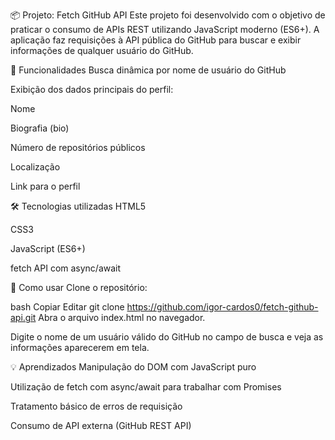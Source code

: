 📦 Projeto: Fetch GitHub API
Este projeto foi desenvolvido com o objetivo de praticar o consumo de APIs REST utilizando JavaScript moderno (ES6+). A aplicação faz requisições à API pública do GitHub para buscar e exibir informações de qualquer usuário do GitHub.

🚀 Funcionalidades
Busca dinâmica por nome de usuário do GitHub

Exibição dos dados principais do perfil:

Nome

Biografia (bio)

Número de repositórios públicos

Localização

Link para o perfil

🛠️ Tecnologias utilizadas
HTML5

CSS3

JavaScript (ES6+)

fetch API com async/await

🧪 Como usar
Clone o repositório:

bash
Copiar
Editar
git clone https://github.com/igor-cardos0/fetch-github-api.git
Abra o arquivo index.html no navegador.

Digite o nome de um usuário válido do GitHub no campo de busca e veja as informações aparecerem em tela.

💡 Aprendizados
Manipulação do DOM com JavaScript puro

Utilização de fetch com async/await para trabalhar com Promises

Tratamento básico de erros de requisição

Consumo de API externa (GitHub REST API)
